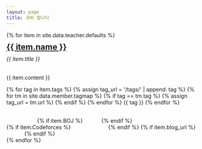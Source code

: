 ```yaml
---
layout: page
title: 과외 합니다
---
```


<link rel="stylesheet" href="../assets/css/opensource.css">
<div class="row">
	{% for item in site.data.teacher.defaults %}
	<div class="col-sm-6">
		<div class="card">
			<div class="card-body">
				<h2 class="card-title" style="margin:10px 0 0 0;"><a href="{{ item.intro_url }}">{{ item.name }}</a></h2>
				<h6 class="card-subtitle mb-2 text-muted" style="margin-top:10px">{{ item.title }}</h6>
				<p class="card-text">{{ item.content }}</p>
				<p class="post-tags">
					{% for tag in item.tags %}
					{% assign tag_url = '/tags/' | append: tag %}
						{% for tm in site.data.member.tagmap %}
							{% if tag == tm.tag %}
								{% assign tag_url = tm.url %}
							{% endif %}
					    {% endfor %}
					<a href="#" title="opensource" class="tag tag-opensource" style="text-decoration: none">{{ tag }}</a>
					{% endfor %}
				</p><br/>
				<a href="{{ item.intro_url }}" class="btn btn-primary" style="color:#fff; text-decoration:none;">> Introduce</a>
        {% if item.BOJ %}
        <a href="{{ item.BOJ }}" class="btn btn-primary" style="color:#fff; text-decoration:none;">> BOJ</a>
        {% endif %}
				<br>
        {% if item.Codeforces %}
        <a href="{{ item.Codeforces }}" class="btn btn-primary" style="color:#fff; text-decoration:none;">> Codeforces</a>
        {% endif %}
				{% if item.blog_url %}
				<a href="{{ item.blog_url }}" class="btn btn-primary" style="color:#fff; text-decoration: none;">> Blog</a>
				{% endif %}
			</div>
		</div>
	</div>
	{% endfor %}
</div>
